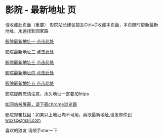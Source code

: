# 影院 - 最新地址 页

请收藏此页面（重要）
影院站长建议狼友Ctrl+D收藏本页面，本页随时更新最新地址，永远找到回家路

[影院最新地址一 点击此处](https://5gaa.mom/) 

[影院最新地址二 点击此处](https://55gd.mom/) 

[影院最新地址三 点击此处](https://5gpagr.com/) 

[影院最新地址四 点击此处](https://55gd.mom/) 

[影院最新地址五 点击此处](https://5gaa.mom/) 

影院提醒您请注意，永久地址一定要加https

[如网站被屏蔽，请下载chrome浏览器](https://8xe23.com/chrome_93.0.4577.82.apk) 

影院邮箱找回：如果以上地址均不可用，索取最新地址,请发邮件到 woxsx@mail.com

喜欢的狼友 请顺手star一下
